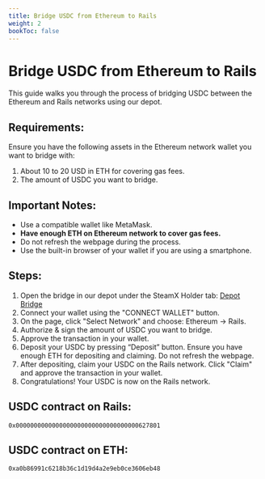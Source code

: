 ```yaml
---
title: Bridge USDC from Ethereum to Rails
weight: 2
bookToc: false
---
```


# Bridge USDC from Ethereum to Rails

This guide walks you through the process of bridging USDC between the Ethereum and Rails networks using our depot.

## Requirements:

Ensure you have the following assets in the Ethereum network wallet you want to bridge with:

1. About 10 to 20 USD in ETH for covering gas fees.
2. The amount of USDC you want to bridge.

## Important Notes:

- Use a compatible wallet like MetaMask.
- **Have enough ETH on Ethereum network to cover gas fees.**
- Do not refresh the webpage during the process.
- Use the built-in browser of your wallet if you are using a smartphone.

## Steps:

1. Open the bridge in our depot under the SteamX Holder tab: [Depot Bridge](https://depot.steamexchange.io/bridge)
2. Connect your wallet using the "CONNECT WALLET" button.
3. On the page, click "Select Network" and choose: Ethereum → Rails.
4. Authorize & sign the amount of USDC you want to bridge.
5. Approve the transaction in your wallet.
6. Deposit your USDC by pressing “Deposit” button. Ensure you have enough ETH for depositing and claiming. Do not refresh the webpage.
7. After depositing, claim your USDC on the Rails network. Click "Claim" and approve the transaction in your wallet.
8. Congratulations! Your USDC is now on the Rails network.

## USDC contract on Rails:

`0x0000000000000000000000000000000000627801`

## USDC contract on ETH:

`0xa0b86991c6218b36c1d19d4a2e9eb0ce3606eb48`

